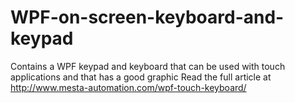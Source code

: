 WPF-on-screen-keyboard-and-keypad
=================================

Contains a WPF keypad and keyboard that can be used with touch applications and that has a good graphic
Read the full article at http://www.mesta-automation.com/wpf-touch-keyboard/
